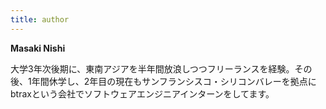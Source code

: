 ```yaml
---
title: author
---
```


**Masaki Nishi**


大学3年次後期に、東南アジアを半年間放浪しつつフリーランスを経験。その後、1年間休学し、2年目の現在もサンフランシスコ・シリコンバレーを拠点にbtraxという会社でソフトウェアエンジニアインターンをしてます。